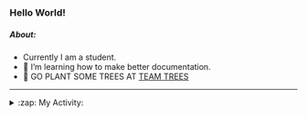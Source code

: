 ### Hello World!

##### About:
- Currently I am a student.
- 🌱 I’m learning how to make better documentation.
- 🌱 GO PLANT SOME TREES AT [TEAM TREES](https://teamtrees.org/)

---
<details>
  <summary>:zap: My Activity:</summary>
  
<!--START_SECTION:waka-->
![Code Time](http://img.shields.io/badge/Code%20Time-1%2C121%20hrs%2042%20mins-blue)

**I'm a Night 🦉** 

```text
🌞 Morning                1660 commits        ██░░░░░░░░░░░░░░░░░░░░░░░   09.93 % 
🌆 Daytime                5639 commits        ████████░░░░░░░░░░░░░░░░░   33.74 % 
🌃 Evening                4738 commits        ███████░░░░░░░░░░░░░░░░░░   28.35 % 
🌙 Night                  4677 commits        ███████░░░░░░░░░░░░░░░░░░   27.98 % 
```
📅 **I'm Most Productive on Wednesday** 

```text
Monday                   2398 commits        ████░░░░░░░░░░░░░░░░░░░░░   14.35 % 
Tuesday                  2098 commits        ███░░░░░░░░░░░░░░░░░░░░░░   12.55 % 
Wednesday                4011 commits        ██████░░░░░░░░░░░░░░░░░░░   24.00 % 
Thursday                 2216 commits        ███░░░░░░░░░░░░░░░░░░░░░░   13.26 % 
Friday                   1665 commits        ██░░░░░░░░░░░░░░░░░░░░░░░   09.96 % 
Saturday                 1475 commits        ██░░░░░░░░░░░░░░░░░░░░░░░   08.82 % 
Sunday                   2851 commits        ████░░░░░░░░░░░░░░░░░░░░░   17.06 % 
```


📊 **This Week I Spent My Time On** 

```text
🔥 Editors: 
VS Code                  5 hrs 55 mins       █████████████████████████   100.00 % 

🐱‍💻 Projects: 
praise                   5 hrs 54 mins       █████████████████████████   99.93 % 
CSF22                    0 secs              ░░░░░░░░░░░░░░░░░░░░░░░░░   00.07 % 
```


 Last Updated on 14/05/2023 10:07:56 UTC
<!--END_SECTION:waka-->
</details>
